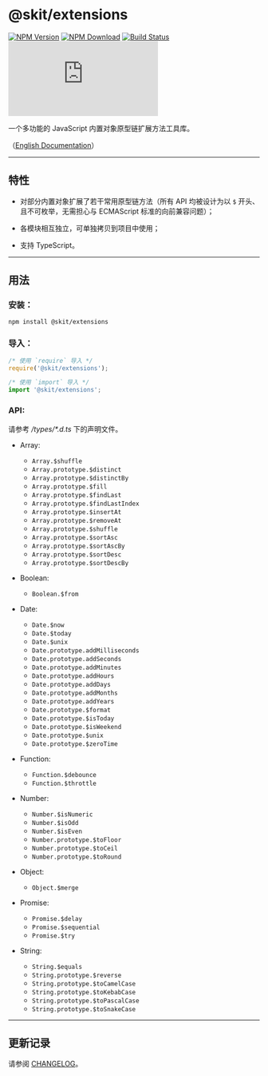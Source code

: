 # @skit/extensions

[![NPM Version](https://img.shields.io/npm/v/@skit/extensions.svg?sanitize=true)](https://www.npmjs.com/package/@skit/extensions)
[![NPM Download](https://img.shields.io/npm/dm/@skit/extensions.svg?sanitize=true)](https://www.npmjs.com/package/@skit/extensions)
[![Build Status](https://travis-ci.org/fudiwei/skit-extensions.js.svg?branch=master)](https://travis-ci.org/fudiwei/skit-extensions.js)
[![License](https://img.shields.io/github/license/fudiwei/skit-extensions.js)](https://mit-license.org/)

一个多功能的 JavaScript 内置对象原型链扩展方法工具库。

（[English Documentation](./README.md)）

---

## 特性

-   对部分内置对象扩展了若干常用原型链方法（所有 API 均被设计为以 `$` 开头、且不可枚举，无需担心与 ECMAScript 标准的向前兼容问题）；

-   各模块相互独立，可单独拷贝到项目中使用；

-   支持 TypeScript。

---

## 用法

### 安装：

```shell
npm install @skit/extensions
```

### 导入：

```javascript
/* 使用 `require` 导入 */
require('@skit/extensions');

/* 使用 `import` 导入 */
import '@skit/extensions';
```

### API:

请参考 _/types/\*.d.ts_ 下的声明文件。

-   Array:

    -   `Array.$shuffle`
    -   `Array.prototype.$distinct`
    -   `Array.prototype.$distinctBy`
    -   `Array.prototype.$fill`
    -   `Array.prototype.$findLast`
    -   `Array.prototype.$findLastIndex`
    -   `Array.prototype.$insertAt`
    -   `Array.prototype.$removeAt`
    -   `Array.prototype.$shuffle`
    -   `Array.prototype.$sortAsc`
    -   `Array.prototype.$sortAscBy`
    -   `Array.prototype.$sortDesc`
    -   `Array.prototype.$sortDescBy`

-   Boolean:

    -   `Boolean.$from`

-   Date:

    -   `Date.$now`
    -   `Date.$today`
    -   `Date.$unix`
    -   `Date.prototype.addMilliseconds`
    -   `Date.prototype.addSeconds`
    -   `Date.prototype.addMinutes`
    -   `Date.prototype.addHours`
    -   `Date.prototype.addDays`
    -   `Date.prototype.addMonths`
    -   `Date.prototype.addYears`
    -   `Date.prototype.$format`
    -   `Date.prototype.$isToday`
    -   `Date.prototype.$isWeekend`
    -   `Date.prototype.$unix`
    -   `Date.prototype.$zeroTime`

-   Function:

    -   `Function.$debounce`
    -   `Function.$throttle`

-   Number:

    -   `Number.$isNumeric`
    -   `Number.$isOdd`
    -   `Number.$isEven`
    -   `Number.prototype.$toFloor`
    -   `Number.prototype.$toCeil`
    -   `Number.prototype.$toRound`

-   Object:

    -   `Object.$merge`

-   Promise:

    -   `Promise.$delay`
    -   `Promise.$sequential`
    -   `Promise.$try`

-   String:

    -   `String.$equals`
    -   `String.prototype.$reverse`
    -   `String.prototype.$toCamelCase`
    -   `String.prototype.$toKebabCase`
    -   `String.prototype.$toPascalCase`
    -   `String.prototype.$toSnakeCase`

---

## 更新记录

请参阅 [CHANGELOG](./CHANGELOG.md)。
